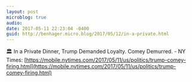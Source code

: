 ```yaml
---
layout: post
microblog: true
audio: 
date: 2017-05-11 22:23:04 -0400
guid: http://benhager.micro.blog/2017/05/12/in-a-private.html
---
```

🏛 In a Private Dinner, Trump Demanded Loyalty. Comey Demurred. - NY Times: [https://mobile.nytimes.com/2017/05/11/us/politics/trump-comey-firing.html](https://mobile.nytimes.com/2017/05/11/us/politics/trump-comey-firing.html)
